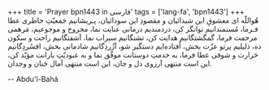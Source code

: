 +++
title = 'Prayer bpn1443 in فارسی'
tags = ['lang-fa', 'bpn1443']
+++
هُواللّه
ای معشوقِ اين شيدائيان و مقصودِ اين سودائيان، پـريشانيم جَمعيّتِ خاطری عطا فـرما، مُستمندانيم توانگر کن، دردمنديم درمانی عنايت نما، مجروح و موجوعيم، مَرهمی مرحمت فرما، گمگشتگانيم هدايت کن، تشنگانيم سيراب نما، آشفتگانيم راحت و سکون ده، ذليليم پرتو عزّت بخش، اُفتاده‌ايم دستگير شو، آزُردِگانيم شادمانی بخش، افسُردِگانيم حَرارت و شوقی عطا فرما، به خدمتِ دوستانت موفّق نما و به عبوديّتِ يارانت مؤيّد کن، اين است منتهی آرزوی دل و جان، اين است منتهی آمال جَنان و وجدان.

-- Abdu'l-Bahá
